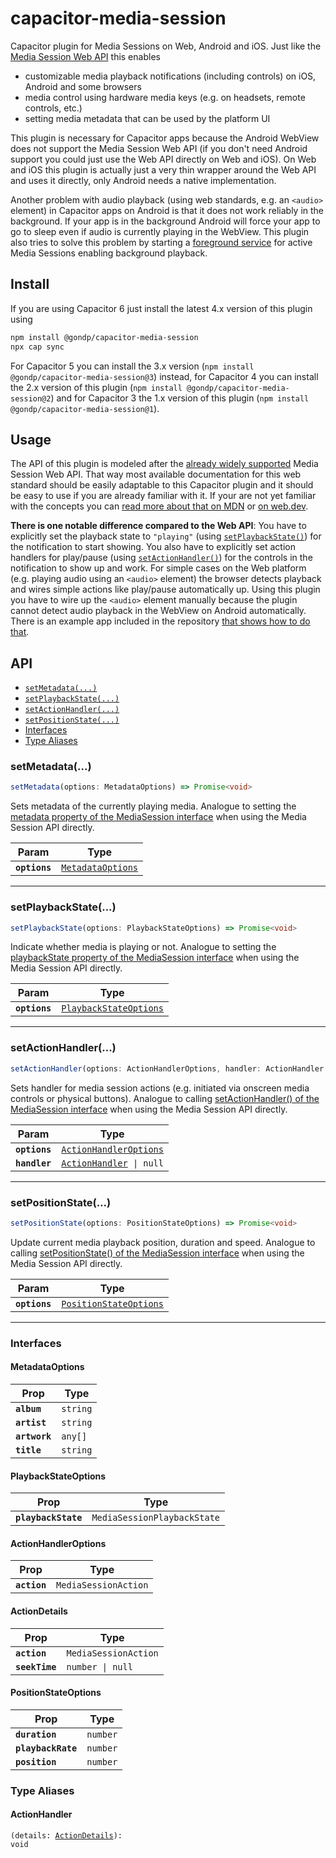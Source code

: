 # capacitor-media-session

Capacitor plugin for Media Sessions on Web, Android and iOS. Just like the [Media Session Web API](https://w3c.github.io/mediasession/) this enables
- customizable media playback notifications (including controls) on iOS, Android and some browsers
- media control using hardware media keys (e.g. on headsets, remote controls, etc.)
- setting media metadata that can be used by the platform UI

This plugin is necessary for Capacitor apps because the Android WebView does not support the Media Session Web API (if you don't need Android support you could just use the Web API directly on Web and iOS). On Web and iOS this plugin is actually just a very thin wrapper around the Web API and uses it directly, only Android needs a native implementation.

Another problem with audio playback (using web standards, e.g. an `<audio>` element) in Capacitor apps on Android is that it does not work reliably in the background. If your app is in the background Android will force your app to go to sleep even if audio is currently playing in the WebView. This plugin also tries to solve this problem by starting a [foreground service](https://developer.android.com/guide/components/foreground-services) for active Media Sessions enabling background playback.

## Install

If you are using Capacitor 6 just install the latest 4.x version of this plugin using

```bash
npm install @gondp/capacitor-media-session
npx cap sync
```

For Capacitor 5 you can install the 3.x version (`npm install @gondp/capacitor-media-session@3`) instead, for Capacitor 4 you can install the 2.x version of this plugin (`npm install @gondp/capacitor-media-session@2`) and for Capacitor 3 the 1.x version of this plugin (`npm install @gondp/capacitor-media-session@1`).

## Usage

The API of this plugin is modeled after the [already widely supported](https://developer.mozilla.org/en-US/docs/Web/API/Media_Session_API#browser_compatibility) Media Session Web API. That way most available documentation for this web standard should be easily adaptable to this Capacitor plugin and it should be easy to use if you are already familiar with it. If your are not yet familiar with the concepts you can [read more about that on MDN](https://developer.mozilla.org/en-US/docs/Web/API/Media_Session_API) or [on web.dev](https://web.dev/media-session/).

__There is one notable difference compared to the Web API__: You have to explicitly set the playback state to `"playing"` (using [`setPlaybackState()`](#setplaybackstate)) for the notification to start showing. You also have to explicitly set action handlers for play/pause (using [`setActionHandler()`](#setactionhandler)) for the controls in the notification to show up and work. For simple cases on the Web platform (e.g. playing audio using an `<audio>` element) the browser detects playback and wires simple actions like play/pause automatically up. Using this plugin you have to wire up the `<audio>` element manually because the plugin cannot detect audio playback in the WebView on Android automatically. There is an example app included in the repository [that shows how to do that](https://github.com/jofr/capacitor-media-session/blob/main/example/src/js/media-session.js).

## API

<docgen-index>

* [`setMetadata(...)`](#setmetadata)
* [`setPlaybackState(...)`](#setplaybackstate)
* [`setActionHandler(...)`](#setactionhandler)
* [`setPositionState(...)`](#setpositionstate)
* [Interfaces](#interfaces)
* [Type Aliases](#type-aliases)

</docgen-index>

<docgen-api>
<!--Update the source file JSDoc comments and rerun docgen to update the docs below-->

### setMetadata(...)

```typescript
setMetadata(options: MetadataOptions) => Promise<void>
```

Sets metadata of the currently playing media. Analogue to setting the
[metadata property of the MediaSession
interface](https://developer.mozilla.org/en-US/docs/Web/API/MediaSession/metadata)
when using the Media Session API directly.

| Param         | Type                                                        |
| ------------- | ----------------------------------------------------------- |
| **`options`** | <code><a href="#metadataoptions">MetadataOptions</a></code> |

--------------------


### setPlaybackState(...)

```typescript
setPlaybackState(options: PlaybackStateOptions) => Promise<void>
```

Indicate whether media is playing or not. Analogue to setting the
[playbackState property of the MediaSession
interface](https://developer.mozilla.org/en-US/docs/Web/API/MediaSession/playbackState)
when using the Media Session API directly.

| Param         | Type                                                                  |
| ------------- | --------------------------------------------------------------------- |
| **`options`** | <code><a href="#playbackstateoptions">PlaybackStateOptions</a></code> |

--------------------


### setActionHandler(...)

```typescript
setActionHandler(options: ActionHandlerOptions, handler: ActionHandler | null) => Promise<void>
```

Sets handler for media session actions (e.g. initiated via onscreen media
controls or physical buttons). Analogue to calling [setActionHandler() of
the MediaSession
interface](https://developer.mozilla.org/en-US/docs/Web/API/MediaSession/setActionHandler)
when using the Media Session API directly.

| Param         | Type                                                                  |
| ------------- | --------------------------------------------------------------------- |
| **`options`** | <code><a href="#actionhandleroptions">ActionHandlerOptions</a></code> |
| **`handler`** | <code><a href="#actionhandler">ActionHandler</a> \| null</code>       |

--------------------


### setPositionState(...)

```typescript
setPositionState(options: PositionStateOptions) => Promise<void>
```

Update current media playback position, duration and speed. Analogue to
calling [setPositionState() of the MediaSession
interface](https://developer.mozilla.org/en-US/docs/Web/API/MediaSession/setPositionState)
when using the Media Session API directly.

| Param         | Type                                                                  |
| ------------- | --------------------------------------------------------------------- |
| **`options`** | <code><a href="#positionstateoptions">PositionStateOptions</a></code> |

--------------------


### Interfaces


#### MetadataOptions

| Prop          | Type                |
| ------------- | ------------------- |
| **`album`**   | <code>string</code> |
| **`artist`**  | <code>string</code> |
| **`artwork`** | <code>any[]</code>  |
| **`title`**   | <code>string</code> |


#### PlaybackStateOptions

| Prop                | Type                                   |
| ------------------- | -------------------------------------- |
| **`playbackState`** | <code>MediaSessionPlaybackState</code> |


#### ActionHandlerOptions

| Prop         | Type                            |
| ------------ | ------------------------------- |
| **`action`** | <code>MediaSessionAction</code> |


#### ActionDetails

| Prop           | Type                            |
| -------------- | ------------------------------- |
| **`action`**   | <code>MediaSessionAction</code> |
| **`seekTime`** | <code>number \| null</code>     |


#### PositionStateOptions

| Prop               | Type                |
| ------------------ | ------------------- |
| **`duration`**     | <code>number</code> |
| **`playbackRate`** | <code>number</code> |
| **`position`**     | <code>number</code> |


### Type Aliases


#### ActionHandler

<code>(details: <a href="#actiondetails">ActionDetails</a>): void</code>

</docgen-api>
